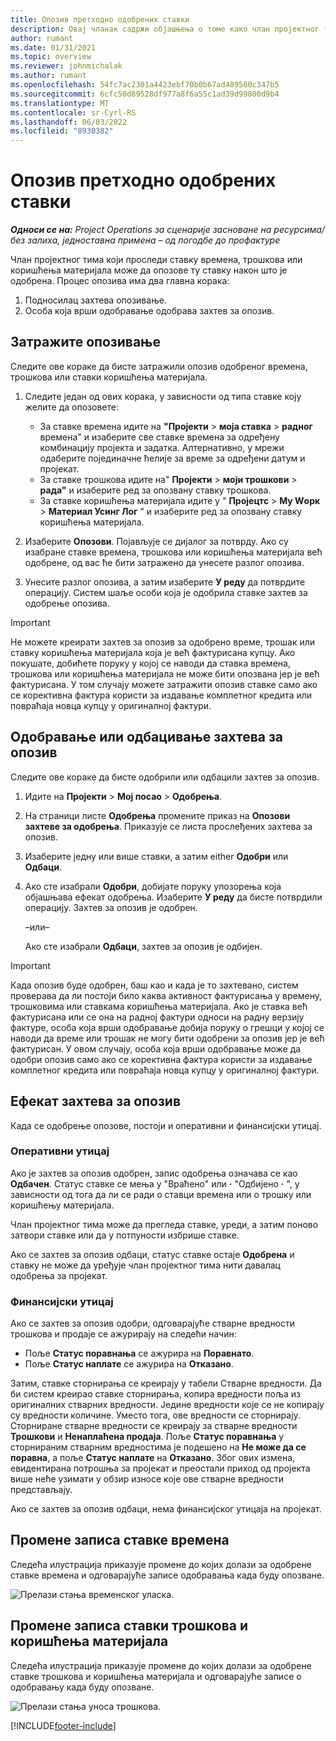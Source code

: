 ```yaml
---
title: Опозив претходно одобрених ставки
description: Овај чланак садржи објашњења о томе како члан пројектног тима може да затражи опозив претходно прослеђених и одобрених записа о времену, трошковима и коришћењу материјала и како менаџер пројекта може да одобри или одбије захтеве за опозив.
author: rumant
ms.date: 01/31/2021
ms.topic: overview
ms.reviewer: johnmichalak
ms.author: rumant
ms.openlocfilehash: 54fc7ac2301a4423ebf70b0b67ad489580c347b5
ms.sourcegitcommit: 6cfc50d89528df977a8f6a55c1ad39d99800d9b4
ms.translationtype: MT
ms.contentlocale: sr-Cyrl-RS
ms.lasthandoff: 06/03/2022
ms.locfileid: "8930382"
---
```

# <a name="recall-previously-approved-entries"></a>Опозив претходно одобрених ставки

_**Односи се на:** Project Operations за сценарије засноване на ресурсима/без залиха, једноставна примена – од погодбе до профактуре_

Члан пројектног тима који проследи ставку времена, трошкова или коришћења материјала може да опозове ту ставку након што је одобрена. Процес опозива има два главна корака:

1. Подносилац захтева опозивање.
2. Особа која врши одобравање одобрава захтев за опозив.

## <a name="request-a-recall"></a>Затражите опозивање

Следите ове кораке да бисте затражили опозив одобреног времена, трошкова или ставки коришћења материјала.

1. Следите један од ових корака, у зависности од типа ставке коју желите да опозовете:

    - За ставке времена идите на **"Пројекти** \> **моја ставка** \> **радног** времена" и изаберите све ставке времена за одређену комбинацију пројекта и задатка. Алтернативно, у мрежи одаберите појединачне ћелије за време за одређени датум и пројекат.
    - За ставке трошкова идите на" **Пројекти** \> **моји трошкови** \> **рада"** и изаберите ред за опозвану ставку трошкова.
    - За ставке коришћења материјала идите у " **Пројецтс** \> **Мy Wорк** \> **Материал Усинг Лог** " и изаберите ред за опозвану ставку коришћења материјала.

2. Изаберите **Опозови**. Појављује се дијалог за потврду. Ако су изабране ставке времена, трошкова или коришћења материјала већ одобрене, од вас ће бити затражено да унесете разлог опозива.
3. Унесите разлог опозива, а затим изаберите **У реду** да потврдите операцију. Систем шаље особи која је одобрила ставке захтев за одобрење опозива.

> [!IMPORTANT]
> Не можете креирати захтев за опозив за одобрено време, трошак или ставку коришћења материјала која је већ фактурисана купцу. Ако покушате, добићете поруку у којој се наводи да ставка времена, трошкова или коришћења материјала не може бити опозвана јер је већ фактурисана. У том случају можете затражити опозив ставке само ако се корективна фактура користи за издавање комплетног кредита или повраћаја новца купцу у оригиналној фактури.

## <a name="approve-or-reject-a-recall-request"></a>Одобравање или одбацивање захтева за опозив

Следите ове кораке да бисте одобрили или одбацили захтев за опозив.

1. Идите на **Пројекти** \> **Мој посао** \> **Одобрења**.
2. На страници листе **Одобрења** промените приказ на **Опозови захтеве за одобрења**. Приказује се листа прослеђених захтева за опозив.
3. Изаберите једну или више ставки, а затим either **Одобри** или **Одбаци**.
4. Ако сте изабрали **Одобри**, добијате поруку упозорења која објашњава ефекат одобрења. Изаберите **У реду** да бисте потврдили операцију. Захтев за опозив је одобрен.

    –или–

    Ако сте изабрали **Одбаци**, захтев за опозив је одбијен.

> [!IMPORTANT]
> Када опозив буде одобрен, баш као и када је то захтевано, систем проверава да ли постоји било каква активност фактурисања у времену, трошковима или ставкама коришћења материјала. Ако је ставка већ фактурисана или се она на радној фактури односи на радну верзију фактуре, особа која врши одобравање добија поруку о грешци у којој се наводи да време или трошак не могу бити одобрени за опозив јер је већ фактурисан. У овом случају, особа која врши одобравање може да одобри опозив само ако се корективна фактура користи за издавање комплетног кредита или повраћаја новца купцу у оригиналној фактури.

## <a name="impact-of-a-recall-request"></a>Ефекат захтева за опозив

Када се одобрење опозове, постоји и оперативни и финансијски утицај.

### <a name="operational-impact"></a>Оперативни утицај

Ако је захтев за опозив одобрен, запис одобрења означава се као **Одбачен**. Статус ставке се мења у "Враћено" или **·** "Одбијено **·** ", у зависности од тога да ли се ради о ставци времена или о трошку или коришћењу материјала.

Члан пројектног тима може да прегледа ставке, уреди, а затим поново затвори ставке или да у потпуности избрише ставке.

Ако се захтев за опозив одбаци, статус ставке остаје **Одобрена** и ставку не може да уређује члан пројектног тима нити давалац одобрења за пројекат.

### <a name="financial-impact"></a>Финансијски утицај

Ако се захтев за опозив одобри, одговарајуће стварне вредности трошкова и продаје се ажурирају на следећи начин:

- Поље **Статус поравнања** се ажурира на **Поравнато**.
- Поље **Статус наплате** се ажурира на **Отказано**.

Затим, ставке сторнирања се креирају у табели Стварне вредности. Да би систем креирао ставке сторнирања, копира вредности поља из оригиналних стварних вредности. Једине вредности које се не копирају су вредности количине. Уместо тога, ове вредности се сторнирају. Сторниране стварне вредности се креирају за стварне вредности **Трошкови** и **Ненаплаћена продаја**. Поље **Статус поравнања** у сторнираним стварним вредностима је подешено на **Не може да се поравна**, а поље **Статус наплате** на **Отказано**. Због ових измена, евидентирана потрошња за пројекат и преостали приход од пројекта више неће узимати у обзир износе које ове стварне вредности представљају.

Ако се захтев за опозив одбаци, нема финансијског утицаја на пројекат.

## <a name="changes-to-time-entry-records"></a>Промене записа ставке времена

Следећа илустрација приказује промене до којих долази за одобрене ставке времена и одговарајуће записе одобравања када буду опозване.

![Прелази стања временског уласка.](media/TimeEntryStateTransitions.png)

## <a name="changes-to-expense-and-material-usage-entry-records"></a>Промене записа ставки трошкова и коришћења материјала

Следећа илустрација приказује промене до којих долази за одобрене ставке трошкова и коришћења материјала и одговарајуће записе о одобравању када буду опозване.

![Прелази стања уноса трошкова.](media/ExpenseEntryStateTransitions.png)

[!INCLUDE[footer-include](../includes/footer-banner.md)]
